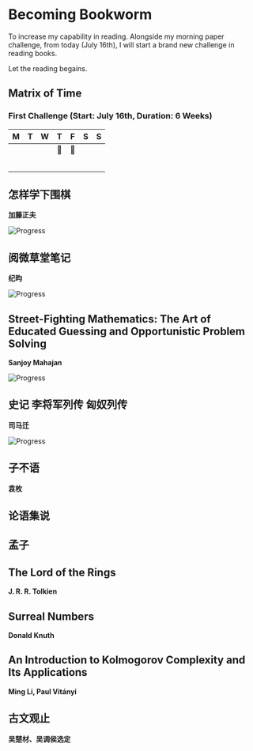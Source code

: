 # Becoming Bookworm

To increase my capability in reading. Alongside my morning paper challenge, from today (July 16th), I will start a brand new challenge in reading books.

Let the reading begains.


## Matrix of Time

### First Challenge (Start: July 16th, Duration: 6 Weeks)

| M | T | W | T      | F       | S | S |
|---|---|---|--------|---------|---|---|
|   |   |   | :tada: | :tada:  |   |   |
|   |   |   |        |         |   |   |
|   |   |   |        |         |   |   |
|   |   |   |        |         |   |   |
|   |   |   |        |         |   |   |
|   |   |   |        |         |   |   |

## 怎样学下围棋

__加藤正夫__

![Progress](https://progress-bar.dev/164/?scale=208&title=怎样学下围棋%20%20%20%20%20&width=720&suffix=)

## 阅微草堂笔记

__纪昀__

![Progress](https://progress-bar.dev/58/?scale=591&title=阅微草堂笔记%20%20%20%20%20&width=720&suffix=)

## Street-Fighting Mathematics: The Art of Educated Guessing and Opportunistic Problem Solving

__Sanjoy Mahajan__

![Progress](https://progress-bar.dev/1/?scale=121&title=Street-Fighting%20Mathematics&width=720&suffix=)

## 史记 李将军列传 匈奴列传

__司马迁__

![Progress](https://progress-bar.dev/7/?scale=110&title=史记%20李将军列传%20匈奴列传%20%20%20%20%20%20%20%20%20&width=720&suffix=)

## 子不语

__袁枚__

## 论语集说

## 孟子

## The Lord of the Rings

__J. R. R. Tolkien__

## Surreal Numbers

__Donald Knuth__

## An Introduction to Kolmogorov Complexity and Its Applications

__Ming Li, Paul Vitányi__

## 古文观止

__吴楚材、吴调侯选定__
